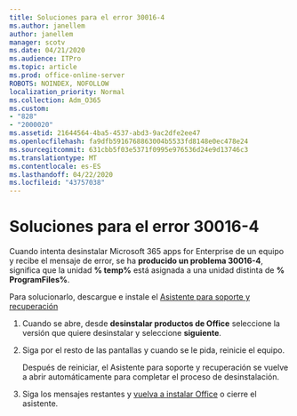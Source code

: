 ```yaml
---
title: Soluciones para el error 30016-4
ms.author: janellem
author: janellem
manager: scotv
ms.date: 04/21/2020
ms.audience: ITPro
ms.topic: article
ms.prod: office-online-server
ROBOTS: NOINDEX, NOFOLLOW
localization_priority: Normal
ms.collection: Adm_O365
ms.custom:
- "828"
- "2000020"
ms.assetid: 21644564-4ba5-4537-abd3-9ac2dfe2ee47
ms.openlocfilehash: fa9dfb5916768863004b5533fd8148e0ec478e24
ms.sourcegitcommit: 631cbb5f03e5371f0995e976536d24e9d13746c3
ms.translationtype: MT
ms.contentlocale: es-ES
ms.lasthandoff: 04/22/2020
ms.locfileid: "43757038"
---
```

# <a name="solutions-for-error-30016-4"></a>Soluciones para el error 30016-4

Cuando intenta desinstalar Microsoft 365 apps for Enterprise de un equipo y recibe el mensaje de error, se ha **producido un problema 30016-4**, significa que la unidad **% temp%** está asignada a una unidad distinta de **% ProgramFiles%**.
  
Para solucionarlo, descargue e instale el [Asistente para soporte y recuperación](https://aka.ms/SARA-OfficeUninstall-Alchemy)
  
1. Cuando se abre, desde **desinstalar productos de Office** seleccione la versión que quiere desinstalar y seleccione **siguiente**.

2. Siga por el resto de las pantallas y cuando se le pida, reinicie el equipo.

    Después de reiniciar, el Asistente para soporte y recuperación se vuelve a abrir automáticamente para completar el proceso de desinstalación.

3. Siga los mensajes restantes y [vuelva a instalar Office](https://portal.office.com/OLS/MySoftware.aspx) o cierre el asistente.
